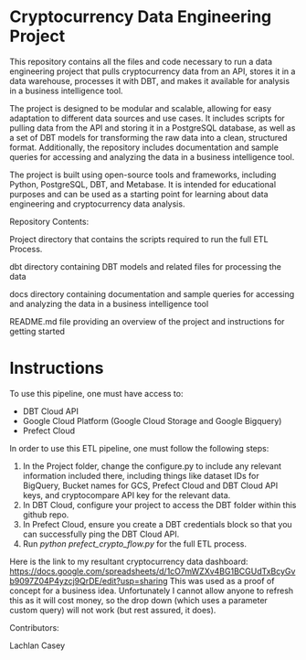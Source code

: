 # Cryptocurrency Data Engineering Project
This repository contains all the files and code necessary to run a data engineering project that pulls cryptocurrency data from an API, stores it in a data warehouse, processes it with DBT, and makes it available for analysis in a business intelligence tool.

The project is designed to be modular and scalable, allowing for easy adaptation to different data sources and use cases. It includes scripts for pulling data from the API and storing it in a PostgreSQL database, as well as a set of DBT models for transforming the raw data into a clean, structured format. Additionally, the repository includes documentation and sample queries for accessing and analyzing the data in a business intelligence tool.

The project is built using open-source tools and frameworks, including Python, PostgreSQL, DBT, and Metabase. It is intended for educational purposes and can be used as a starting point for learning about data engineering and cryptocurrency data analysis.

Repository Contents:

Project directory that contains the scripts required to run the full ETL Process.

dbt directory containing DBT models and related files for processing the data

docs directory containing documentation and sample queries for accessing and analyzing the data in a business intelligence tool

README.md file providing an overview of the project and instructions for getting started

# Instructions
To use this pipeline, one must have access to:
- DBT Cloud API
- Google Cloud Platform (Google Cloud Storage and Google Bigquery)
- Prefect Cloud

In order to use this ETL pipeline, one must follow the following steps:
1. In the Project folder, change the configure.py to include any relevant information included there, including things like dataset IDs for BigQuery, Bucket names for GCS, Prefect Cloud and DBT Cloud API keys, and cryptocompare API key for the relevant data.
2. In DBT Cloud, configure your project to access the DBT folder within this github repo.
3. In Prefect Cloud, ensure you create a DBT credentials block so that you can successfully ping the DBT Cloud API.
4. Run _python prefect_crypto_flow.py_ for the full ETL process.

Here is the link to my resultant cryptocurrency data dashboard:
https://docs.google.com/spreadsheets/d/1cO7mWZXv4BG1BCGUdTxBcyGvb9097Z04P4yzcj9QrDE/edit?usp=sharing
This was used as a proof of concept for a business idea. Unfortunately I cannot allow anyone to refresh this as it will cost money, so the drop down (which uses a parameter custom query) will not work (but rest assured, it does).

Contributors:

Lachlan Casey
